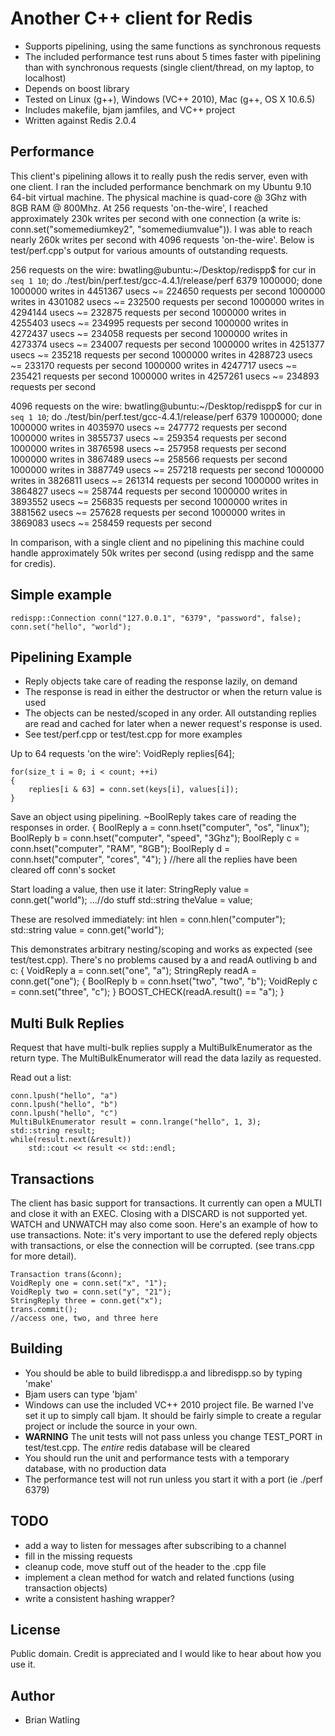 # Another C++ client for Redis

- Supports pipelining, using the same functions as synchronous requests
- The included performance test runs about 5 times faster with pipelining than with synchronous requests (single client/thread, on my laptop, to localhost)
- Depends on boost library
- Tested on Linux (g++), Windows (VC++ 2010), Mac (g++, OS X 10.6.5)
- Includes makefile, bjam jamfiles, and VC++ project
- Written against Redis 2.0.4

## Performance

This client's pipelining allows it to really push the redis server, even with one client. I ran the included performance benchmark on my Ubuntu 9.10 64-bit virtual machine. The physical machine is quad-core @ 3Ghz with 8GB RAM @ 800Mhz. At 256 requests 'on-the-wire', I reached approximately 230k writes per second with one connection (a write is: conn.set("somemediumkey2", "somemediumvalue")). I was able to reach nearly 260k writes per second with 4096 requests 'on-the-wire'. Below is test/perf.cpp's output for various amounts of outstanding requests.

256 requests on the wire:
    bwatling@ubuntu:~/Desktop/redispp$ for cur in `seq 1 10`; do ./test/bin/perf.test/gcc-4.4.1/release/perf 6379 1000000; done
    1000000 writes in 4451367 usecs ~= 224650 requests per second
    1000000 writes in 4301082 usecs ~= 232500 requests per second
    1000000 writes in 4294144 usecs ~= 232875 requests per second
    1000000 writes in 4255403 usecs ~= 234995 requests per second
    1000000 writes in 4272437 usecs ~= 234058 requests per second
    1000000 writes in 4273374 usecs ~= 234007 requests per second
    1000000 writes in 4251377 usecs ~= 235218 requests per second
    1000000 writes in 4288723 usecs ~= 233170 requests per second
    1000000 writes in 4247717 usecs ~= 235421 requests per second
    1000000 writes in 4257261 usecs ~= 234893 requests per second

4096 requests on the wire:
    bwatling@ubuntu:~/Desktop/redispp$ for cur in `seq 1 10`; do ./test/bin/perf.test/gcc-4.4.1/release/perf 6379 1000000; done
    1000000 writes in 4035970 usecs ~= 247772 requests per second
    1000000 writes in 3855737 usecs ~= 259354 requests per second
    1000000 writes in 3876598 usecs ~= 257958 requests per second
    1000000 writes in 3867489 usecs ~= 258566 requests per second
    1000000 writes in 3887749 usecs ~= 257218 requests per second
    1000000 writes in 3826811 usecs ~= 261314 requests per second
    1000000 writes in 3864827 usecs ~= 258744 requests per second
    1000000 writes in 3893552 usecs ~= 256835 requests per second
    1000000 writes in 3881562 usecs ~= 257628 requests per second
    1000000 writes in 3869083 usecs ~= 258459 requests per second

In comparison, with a single client and no pipelining this machine could handle approximately 50k writes per second (using redispp and the same for credis).

## Simple example

    redispp::Connection conn("127.0.0.1", "6379", "password", false);
    conn.set("hello", "world");

## Pipelining Example

- Reply objects take care of reading the response lazily, on demand
- The response is read in either the destructor or when the return value is used
- The objects can be nested/scoped in any order. All outstanding replies are read and cached for later when a newer request's response is used.
- See test/perf.cpp or test/test.cpp for more examples

Up to 64 requests 'on the wire':
    VoidReply replies[64];

    for(size_t i = 0; i < count; ++i)
    {
        replies[i & 63] = conn.set(keys[i], values[i]);
    }

Save an object using pipelining. ~BoolReply takes care of reading the responses in order.
    {
        BoolReply a = conn.hset("computer", "os", "linux");
        BoolReply b = conn.hset("computer", "speed", "3Ghz");
        BoolReply c = conn.hset("computer", "RAM", "8GB");
        BoolReply d = conn.hset("computer", "cores", "4");
    }
    //here all the replies have been cleared off conn's socket

Start loading a value, then use it later:
    StringReply value = conn.get("world");
    ...//do stuff
    std::string theValue = value;

These are resolved immediately:
    int hlen = conn.hlen("computer");
    std::string value = conn.get("world");

This demonstrates arbitrary nesting/scoping and works as expected (see test/test.cpp). There's no problems caused by a and readA outliving b and c:
    {
        VoidReply a = conn.set("one", "a");
        StringReply readA = conn.get("one");
        {
            BoolReply b = conn.hset("two", "two", "b");
            VoidReply c = conn.set("three", "c");
        }
        BOOST_CHECK(readA.result() == "a");
    }

## Multi Bulk Replies

Request that have multi-bulk replies supply a MultiBulkEnumerator as the return type. The MultiBulkEnumerator will read the data lazily as requested.

Read out a list:

    conn.lpush("hello", "a")
    conn.lpush("hello", "b")
    conn.lpush("hello", "c")
    MultiBulkEnumerator result = conn.lrange("hello", 1, 3);
    std::string result;
    while(result.next(&result))
        std::cout << result << std::endl;

## Transactions

The client has basic support for transactions. It currently can open a MULTI and close it with an EXEC. Closing with a DISCARD is not supported yet. WATCH and UNWATCH may also come soon. Here's an example of how to use transactions. Note: it's very important to use the defered reply objects with transactions, or else the connection will be corrupted. (see trans.cpp for more detail).

    Transaction trans(&conn);
    VoidReply one = conn.set("x", "1");
    VoidReply two = conn.set("y", "21");
    StringReply three = conn.get("x");
    trans.commit();
    //access one, two, and three here

## Building

- You should be able to build libredispp.a and libredispp.so by typing 'make'
- Bjam users can type 'bjam'
- Windows can use the included VC++ 2010 project file. Be warned I've set it up to simply call bjam. It should be fairly simple to create a regular project or include the source in your own.
- **WARNING** The unit tests will not pass unless you change TEST_PORT in test/test.cpp. The *entire* redis database will be cleared
- You should run the unit and performance tests with a temporary database, with no production data
- The performance test will not run unless you start it with a port (ie ./perf 6379)

## TODO

- add a way to listen for messages after subscribing to a channel
- fill in the missing requests
- cleanup code, move stuff out of the header to the .cpp file
- implement a clean method for watch and related functions (using transaction objects)
- write a consistent hashing wrapper?

## License

Public domain. Credit is appreciated and I would like to hear about how you use it.

## Author

- Brian Watling

